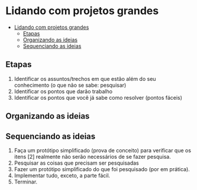 # Lidando com projetos grandes

- [Lidando com projetos grandes](#lidando-com-projetos-grandes)
  - [Etapas](#etapas)
  - [Organizando as ideias](#organizando-as-ideias)
  - [Sequenciando as ideias](#sequenciando-as-ideias)

## Etapas

1. Identificar os assuntos/trechos em que estão além do seu conhecimento (o que não se sabe: pesquisar)
2. Identificar os pontos que darão trabalho
3. Identificar os pontos que você já sabe como resolver (pontos fáceis)


## Organizando as ideias

## Sequenciando as ideias

1. Faça um protótipo simplificado (prova de conceito) para verificar que os itens [2] realmente não serão necessários de se fazer pesquisa.
2. Pesquisar as coisas que precisam ser pesquisadas
3. Fazer um protótipo simplificado do que foi pesquisado (por em prática).
4. Implementar tudo, exceto, a parte fácil.
5. Terminar.